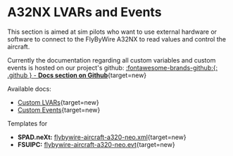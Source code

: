 # A32NX LVARs and Events

This section is aimed at sim pilots who want to use external hardware or software to connect to the FlyByWire A32NX to read values and control the aircraft.

Currently the documentation regarding all custom variables and custom events is hosted on our project's github: [:fontawesome-brands-github:{: .github } -  **Docs section on Github**](https://github.com/flybywiresim/a32nx/tree/master/docs){target=new}

Available docs:

- [Custom LVARs](https://github.com/flybywiresim/a32nx/blob/master/docs/a320-simvars.md){target=new}
- [Custom Events](https://github.com/flybywiresim/a32nx/blob/master/docs/a320-events.md){target=new}

Templates for

- **SPAD.neXt:** [flybywire-aircraft-a320-neo.xml](https://github.com/flybywiresim/a32nx/tree/master/docs/SPAD.neXt){target=new}
- **FSUIPC:** [flybywire-aircraft-a320-neo.evt](https://github.com/flybywiresim/a32nx/tree/master/docs/FSUIPC){target=new}

